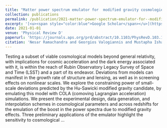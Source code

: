 ```yaml
---
title: "Matter power spectrum emulator for  modified gravity cosmologies"
collection: publications
permalink: /publication/2021-matter-power-spectrum-emulator-for--modified-gravi
excerpt: '[<u><span style="color:blue">Google Scholar</span></u>](https://scholar.google.com/scholar?q=Matter+power+spectrum+emulator+for++modified+gravity+cosmologies)'
date: 2021-01-01
venue: 'Physical Review D'
paperurl: 'https://journals.aps.org/prd/abstract/10.1103/PhysRevD.103.123525'
citation: 'Nesar Ramachandra and Georgios Valogiannis and Mustapha Ishak and Katrin Heitmann and (LSST Dark Energy Science Collaboration) (2021). "Matter power spectrum emulator for  modified gravity cosmologies". Physical Review D.'
---
```


Testing a subset of viable cosmological models beyond general relativity, with implications for cosmic acceleration and the dark energy associated with it, is within the reach of Rubin Observatory Legacy Survey of Space and Time (LSST) and a part of its endeavor. Deviations from  models can manifest in the growth rate of structure and lensing, as well as in screening effects on nonlinear scales. We explore the constraining power of small-scale deviations predicted by the  Hu-Sawicki modified gravity candidate, by emulating this model with COLA (comoving Lagrangian acceleration) simulations. We present the experimental design, data generation, and interpolation schemes in cosmological parameters and across redshifts for the emulation of the boost in the power spectra due to modified gravity effects. Three preliminary applications of the emulator highlight the sensitivity to cosmological …
